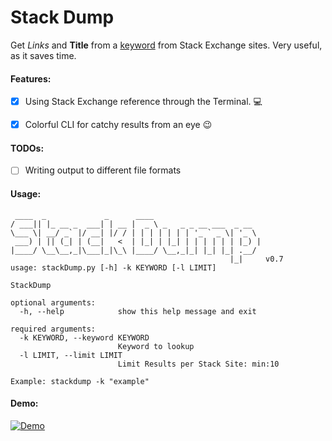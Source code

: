 # Stack Dump
Get _Links_ and **Title** from a <u>keyword</u> from Stack Exchange sites. Very useful, as it saves time. 


#### Features:

- [x] Using Stack Exchange reference through the Terminal. :computer:
- [x] Colorful CLI for catchy results from an eye :wink:


#### TODOs:
- [ ] Writing output to different file formats


#### Usage:

```
 ____  _             _      ____
/ ___|| |_ __ _  ___| | __ |  _ \ _   _ _ __ ___  _ __
\___ \| __/ _` |/ __| |/ / | | | | | | | '_ ` _ \| '_ \
 ___) | || (_| | (__|   <  | |_| | |_| | | | | | | |_) |
|____/ \__\__,_|\___|_|\_\ |____/ \__,_|_| |_| |_| .__/
                                                 |_|     v0.7
usage: stackDump.py [-h] -k KEYWORD [-l LIMIT]

StackDump

optional arguments:
  -h, --help            show this help message and exit

required arguments:
  -k KEYWORD, --keyword KEYWORD
                        Keyword to lookup
  -l LIMIT, --limit LIMIT
                        Limit Results per Stack Site: min:10

Example: stackdump -k "example"
```

#### Demo:

[![Demo](https://asciinema.org/a/264650.svg)](https://asciinema.org/a/264650?autoplay=1)
